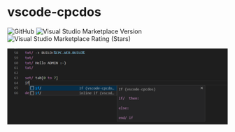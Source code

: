 # vscode-cpcdos

![[GitHub][license]](https://img.shields.io/github/license/SPinti-Software/vscode-cpcdos?style=flat-square)
![[Visual Studio Marketplace Version][vscode-marketplace]](https://img.shields.io/visual-studio-marketplace/v/d0p1.vscode-cpcdos?logo=visual-studio-code&logoColor=blue&style=flat-square)
![[Visual Studio Marketplace Rating (Stars)][vscode-marketplace-rating]](https://img.shields.io/visual-studio-marketplace/stars/d0p1.vscode-cpcdos?logo=visual-studio-code&logoColor=blue&style=flat-square)

![feature X](.github/screenshot01.png)


[license]: LICENSE
[vscode-marketplace]: https://marketplace.visualstudio.com/items?itemName=d0p1.vscode-cpcdos
[vscode-marketplace-rating]: https://marketplace.visualstudio.com/items?itemName=d0p1.vscode-cpcdos&ssr=false#review-details
